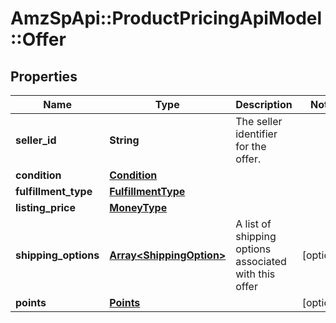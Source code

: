 # AmzSpApi::ProductPricingApiModel::Offer

## Properties
Name | Type | Description | Notes
------------ | ------------- | ------------- | -------------
**seller_id** | **String** | The seller identifier for the offer. | 
**condition** | [**Condition**](Condition.md) |  | 
**fulfillment_type** | [**FulfillmentType**](FulfillmentType.md) |  | 
**listing_price** | [**MoneyType**](MoneyType.md) |  | 
**shipping_options** | [**Array&lt;ShippingOption&gt;**](ShippingOption.md) | A list of shipping options associated with this offer | [optional] 
**points** | [**Points**](Points.md) |  | [optional] 

